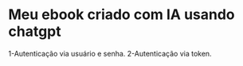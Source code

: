 # Meu ebook criado com IA usando chatgpt

1-Autenticação via usuário e senha.
2-Autenticação via token.